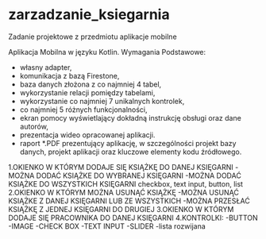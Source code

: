 # zarzadzanie_ksiegarnia
Zadanie projektowe z przedmiotu aplikacje mobilne

Aplikacja Mobilna w języku Kotlin.
Wymagania Podstawowe:
- własny adapter,
- komunikacja z bazą Firestone,
- baza danych złożona z co najmniej 4 tabel,
- wykorzystanie relacji pomiędzy tabelami,
- wykorzystanie co najmniej 7 unikalnych kontrolek,
- co najmniej 5 różnych funkcjonalności,
- ekran pomocy wyświetlający dokładną instrukcję obsługi oraz dane autorów,
- prezentacja wideo opracowanej aplikacji.
- raport *.PDF prezentujący aplikację, w szczególności projekt bazy danych, projekt aplikacji oraz 
kluczowe elementy kodu źródłowego.


1.OKIENKO W KTÓRYM DODAJE SIĘ KSIĄŻKĘ DO DANEJ KSIĘGARNI
-MOŻNA DODAĆ KSIĄŻKE DO WYBRANEJ KSIĘGARNI
-MOŻNA DODAĆ KSIĄŻKE DO WSZYSTKICH KSIĘGARNI
checkbox, text input, button, list
2.OKIENKO W KTÓRYM MOŻNA USUNĄĆ KSIĄŻKĘ
-MOŻNA USUNĄĆ KSIĄŻKE Z DANEJ KSIĘGARNI LUB ZE WSZYSTKICH
-MOŻNA PRZESŁAĆ KSIĄŻKĘ Z JEDNEJ KSIĘGARNI DO DRUGIEJ
3.OKIENKO W KTÓRYM DODAJE SIĘ PRACOWNIKA DO DANEJ KSIĘGARNI
4.KONTROLKI:
-BUTTON
-IMAGE
-CHECK BOX
-TEXT INPUT
-SLIDER
-lista rozwijana